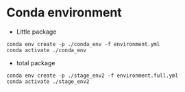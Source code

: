 # Conda environment

- Little package
```
conda env create -p ./conda_env -f environment.yml
conda activate ./conda_env
```

- total package
```
conda env create -p ./stage_env2 -f environment.full.yml
conda activate ./stage_env2
```